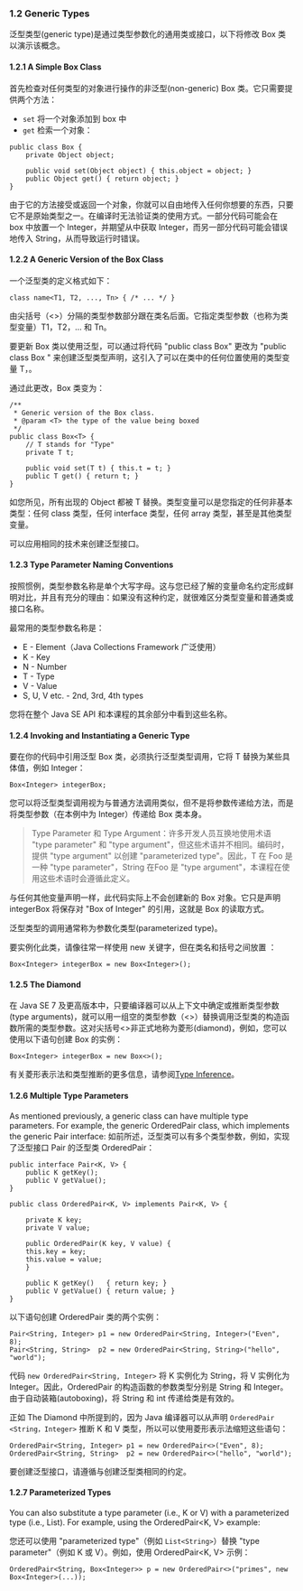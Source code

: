 ### 1.2 Generic Types
泛型类型(generic type)是通过类型参数化的通用类或接口，以下将修改 Box 类以演示该概念。

#### 1.2.1 A Simple Box Class
首先检查对任何类型的对象进行操作的非泛型(non-generic) Box 类。它只需要提供两个方法：
- `set` 将一个对象添加到 box 中
- `get` 检索一个对象：

```
public class Box {
    private Object object;

    public void set(Object object) { this.object = object; }
    public Object get() { return object; }
}
```

由于它的方法接受或返回一个对象，你就可以自由地传入任何你想要的东西，只要它不是原始类型之一。在编译时无法验证类的使用方式。一部分代码可能会在 box 中放置一个 Integer，并期望从中获取 Integer，而另一部分代码可能会错误地传入 String，从而导致运行时错误。

#### 1.2.2 A Generic Version of the Box Class
一个泛型类的定义格式如下：

```class name<T1, T2, ..., Tn> { /* ... */ }```

由尖括号（<>）分隔的类型参数部分跟在类名后面。它指定类型参数（也称为类型变量）T1，T2，... 和 Tn。

要更新 Box 类以使用泛型，可以通过将代码 "public class Box" 更改为 "public class Box <T>" 来创建泛型类型声明，这引入了可以在类中的任何位置使用的类型变量 T，。

通过此更改，Box 类变为：

```
/**
 * Generic version of the Box class.
 * @param <T> the type of the value being boxed
 */
public class Box<T> {
    // T stands for "Type"
    private T t;

    public void set(T t) { this.t = t; }
    public T get() { return t; }
}
```

如您所见，所有出现的 Object 都被 T 替换。类型变量可以是您指定的任何非基本类型：任何 class 类型，任何 interface 类型，任何 array 类型，甚至是其他类型变量。

可以应用相同的技术来创建泛型接口。

#### 1.2.3 Type Parameter Naming Conventions
按照惯例，类型参数名称是单个大写字母。这与您已经了解的变量命名约定形成鲜明对比，并且有充分的理由：如果没有这种约定，就很难区分类型变量和普通类或接口名称。

最常用的类型参数名称是：

- E - Element（Java Collections Framework 广泛使用）
- K - Key
- N - Number
- T - Type
- V - Value
- S, U, V etc. - 2nd, 3rd, 4th types

您将在整个 Java SE API 和本课程的其余部分中看到这些名称。

#### 1.2.4 Invoking and Instantiating a Generic Type
要在你的代码中引用泛型 Box 类，必须执行泛型类型调用，它将 T 替换为某些具体值，例如 Integer：

```Box<Integer> integerBox;```

您可以将泛型类型调用视为与普通方法调用类似，但不是将参数传递给方法，而是将类型参数（在本例中为 Integer）传递给 Box 类本身。

> Type Parameter 和 Type Argument：许多开发人员互换地使用术语 "type parameter" 和 "type argument"，但这些术语并不相同。编码时，提供 "type argument" 以创建 "parameterized type"。因此，T 在 Foo<T> 是一种 "type parameter"，String 在Foo<String> 是 "type argument"，本课程在使用这些术语时会遵循此定义。

与任何其他变量声明一样，此代码实际上不会创建新的 Box 对象。它只是声明 integerBox 将保存对 "Box of Integer" 的引用，这就是 Box<Integer> 的读取方式。

泛型类型的调用通常称为参数化类型(parameterized type)。

要实例化此类，请像往常一样使用 new 关键字，但在类名和括号之间放置 <Integer>：

```Box<Integer> integerBox = new Box<Integer>();```

#### 1.2.5 The Diamond
在 Java SE 7 及更高版本中，只要编译器可以从上下文中确定或推断类型参数(type arguments)，就可以用一组空的类型参数（<>）替换调用泛型类的构造函数所需的类型参数。这对尖括号<>非正式地称为菱形(diamond)，例如，您可以使用以下语句创建 Box<Integer> 的实例：

```Box<Integer> integerBox = new Box<>();```

有关菱形表示法和类型推断的更多信息，请参阅[Type Inference](https://docs.oracle.com/javase/tutorial/java/generics/genTypeInference.html)。


#### 1.2.6 Multiple Type Parameters
As mentioned previously, a generic class can have multiple type parameters. For example, the generic OrderedPair class, which implements the generic Pair interface:
如前所述，泛型类可以有多个类型参数，例如，实现了泛型接口 Pair 的泛型类 OrderedPair：

```
public interface Pair<K, V> {
    public K getKey();
    public V getValue();
}

public class OrderedPair<K, V> implements Pair<K, V> {

    private K key;
    private V value;

    public OrderedPair(K key, V value) {
	this.key = key;
	this.value = value;
    }

    public K getKey()	{ return key; }
    public V getValue() { return value; }
}
```

以下语句创建 OrderedPair 类的两个实例：

```
Pair<String, Integer> p1 = new OrderedPair<String, Integer>("Even", 8);
Pair<String, String>  p2 = new OrderedPair<String, String>("hello", "world");
```

代码 `new OrderedPair<String, Integer>` 将 K 实例化为 String，将 V 实例化为 Integer。因此，OrderedPair 的构造函数的参数类型分别是 String 和 Integer。由于自动装箱(autoboxing)，将 String 和 int 传递给类是有效的。

正如 The Diamond 中所提到的，因为 Java 编译器可以从声明 `OrderedPair <String，Integer>` 推断 K 和 V 类型，所以可以使用菱形表示法缩短这些语句：

```
OrderedPair<String, Integer> p1 = new OrderedPair<>("Even", 8);
OrderedPair<String, String>  p2 = new OrderedPair<>("hello", "world");
```
要创建泛型接口，请遵循与创建泛型类相同的约定。

#### 1.2.7 Parameterized Types
You can also substitute a type parameter (i.e., K or V) with a parameterized type (i.e., List<String>). For example, using the OrderedPair<K, V> example:

您还可以使用 "parameterized type"（例如 `List<String>`）替换 "type parameter"（例如 K 或 V）。例如，使用 OrderedPair<K, V>  示例：

```OrderedPair<String, Box<Integer>> p = new OrderedPair<>("primes", new Box<Integer>(...));```
